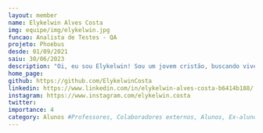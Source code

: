 ```yaml
---
layout: member
name: Elykelwin Alves Costa
img: equipe/img/elykelwin.jpg
funcao: Analista de Testes - QA
projeto: Phoebus
desde: 01/09/2021
saiu: 30/06/2023
description: "Oi, eu sou Elykelwin! Sou um jovem cristão, buscando viver uma vida que glorifique a Deus. Sou pai de uma linda menina chamada Ana Lua e casado com minha querida Nicole. Sou graduando no curso de bacharelado em Sistemas de Informação - Campus IV - Rio Tinto - UFPB. Iniciei minha carreira no AYTY como bolsista na área de Análise de Dados e BI, mas atualmente estou ativo como Analista de Testes - QA, no squad PayStore. Sou um apaixonado por Python e gosto de conversar sobre assuntos diversos, além de jogar algumas partidas de xadrez nos momentos livres, além disso, gosto muito de ser útil e sempre ajudo a quem precisa quando está a meu alcance."
home_page: 
github: https://github.com/ElykelwinCosta
linkedin: https://www.linkedin.com/in/elykelwin-alves-costa-b6414b188/
instagram: https://www.instagram.com/elykelwin.costa
twitter: 
importance: 4
category: Alunos #Professores, Colaboradores externos, Alunos, Ex-alunos
---
```

